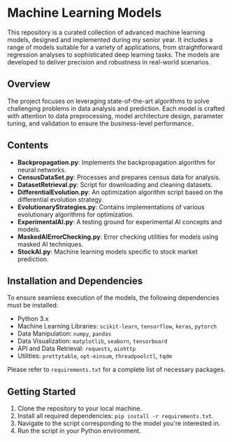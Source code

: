 # Machine Learning Models

This repository is a curated collection of advanced machine learning models, designed and implemented during my senior year. It includes a range of models suitable for a variety of applications, from straightforward regression analyses to sophisticated deep learning tasks. The models are developed to deliver precision and robustness in real-world scenarios.

## Overview

The project focuses on leveraging state-of-the-art algorithms to solve challenging problems in data analysis and prediction. Each model is crafted with attention to data preprocessing, model architecture design, parameter tuning, and validation to ensure the business-level performance.

## Contents

- **Backpropagation.py**: Implements the backpropagation algorithm for neural networks.
- **CensusDataSet.py**: Processes and prepares census data for analysis.
- **DatasetRetrieval.py**: Script for downloading and cleaning datasets.
- **DifferentialEvolution.py**: An optimization algorithm script based on the differential evolution strategy.
- **EvolutionaryStrategies.py**: Contains implementations of various evolutionary algorithms for optimization.
- **ExperimentalAI.py**: A testing ground for experimental AI concepts and models.
- **MaskedAIErrorChecking.py**: Error checking utilities for models using masked AI techniques.
- **StockAI.py**: Machine learning models specific to stock market prediction.

## Installation and Dependencies

To ensure seamless execution of the models, the following dependencies must be installed:

- Python 3.x
- Machine Learning Libraries: `scikit-learn`, `tensorflow`, `keras`, `pytorch`
- Data Manipulation: `numpy`, `pandas`
- Data Visualization: `matplotlib`, `seaborn`, `tensorboard`
- API and Data Retrieval: `requests`, `aiohttp`
- Utilities: `prettytable`, `opt-einsum`, `threadpoolctl`, `tqdm`

Please refer to `requirements.txt` for a complete list of necessary packages.

## Getting Started

1. Clone the repository to your local machine.
2. Install all required dependencies: `pip install -r requirements.txt`.
3. Navigate to the script corresponding to the model you're interested in.
4. Run the script in your Python environment.
